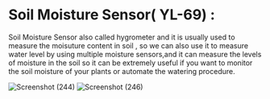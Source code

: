 # Soil Moisture Sensor( YL-69) :

Soil Moisture Sensor also called hygrometer and it is usually used to measure the moisuture content in soil , so we can also use it to measure water level by using multiple moisture sensors,and it can measure the levels of moisture in the soil so it can be extremely useful if you want to monitor the soil moisture of your plants or automate the watering procedure.

![Screenshot (244)](https://user-images.githubusercontent.com/98826329/162222761-1205ed5f-abe0-4290-954e-b691259d15e1.png)
![Screenshot (246)](https://user-images.githubusercontent.com/98826329/162223099-76e53eee-33e8-42cd-841c-8d167542ae36.png)

